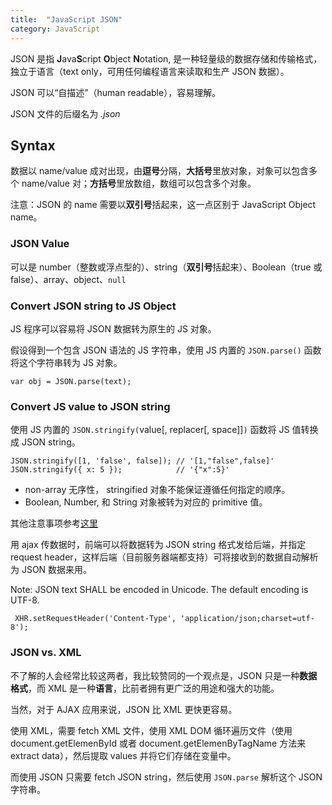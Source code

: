 ```yaml
---
title:  "JavaScript JSON"
category: JavaScript
---
```

JSON 是指 **J**ava**S**cript **O**bject **N**otation, 是一种轻量级的数据存储和传输格式，独立于语言（text only，可用任何编程语言来读取和生产 JSON 数据）。

JSON 可以“自描述”（human readable），容易理解。

JSON 文件的后缀名为 _.json_

## Syntax

数据以 name/value 成对出现，由**逗号**分隔，**大括号**里放对象，对象可以包含多个 name/value 对；**方括号**里放数组，数组可以包含多个对象。

<!--more-->

注意：<span class="blue-text">JSON 的 name 需要以**双引号**括起来，这一点区别于 JavaScript Object name</span>。

### JSON Value

可以是 number（整数或浮点型的）、string（**双引号**括起来）、Boolean（true 或 false）、array、object、`null`

### Convert JSON string to JS Object

JS 程序可以容易将 JSON 数据转为原生的 JS 对象。

假设得到一个包含 JSON 语法的 JS 字符串，使用 JS 内置的 `JSON.parse()` 函数将这个字符串转为 JS 对象。

    var obj = JSON.parse(text);

### Convert JS value to JSON string

使用 JS 内置的 `JSON.stringify(`value[, replacer[, space]]`)` 函数将 JS 值转换成 JSON string。

    JSON.stringify([1, 'false', false]); // '[1,"false",false]'
    JSON.stringify({ x: 5 });            // '{"x":5}'

+ non-array 无序性， stringified 对象不能保证遵循任何指定的顺序。
+ Boolean, Number, 和 String 对象被转为对应的 primitive 值。

其他注意事项参考[这里 ](https://developer.mozilla.org/en-US/docs/Web/JavaScript/Reference/Global_Objects/JSON/stringify)

用 ajax 传数据时，前端可以将数据转为 JSON string 格式发给后端，并指定 request header，这样后端（目前服务器端都支持）可将接收到的数据自动解析为 JSON 数据来用。

Note: JSON text SHALL be encoded in Unicode. The default encoding is UTF-8.

     XHR.setRequestHeader('Content-Type', 'application/json;charset=utf-8');

### JSON vs. XML

不了解的人会经常比较这两者，我比较赞同的一个观点是，JSON 只是一种**数据格式**，而 XML 是一种**语言**，比前者拥有更广泛的用途和强大的功能。

当然，对于 AJAX 应用来说，JSON 比 XML 更快更容易。

使用 XML，需要 fetch XML 文件，使用 XML DOM 循环遍历文件（使用 document.getElemenById 或者 document.getElemenByTagName 方法来 extract data），然后提取 values 并将它们存储在变量中。

而使用 JSON 只需要 fetch JSON string，然后使用 `JSON.parse` 解析这个 JSON 字符串。
